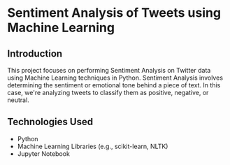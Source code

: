 # Sentiment Analysis of Tweets using Machine Learning


## Introduction

This project focuses on performing Sentiment Analysis on Twitter data using Machine Learning techniques in Python. Sentiment Analysis involves determining the sentiment or emotional tone behind a piece of text. In this case, we're analyzing tweets to classify them as positive, negative, or neutral.


## Technologies Used

- Python
- Machine Learning Libraries (e.g., scikit-learn, NLTK)
- Jupyter Notebook

